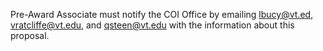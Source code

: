 Pre-Award Associate must notify the COI Office by emailing lbucy@vt.ed, vratcliffe@vt.edu, and qsteen@vt.edu with the information about this proposal.
